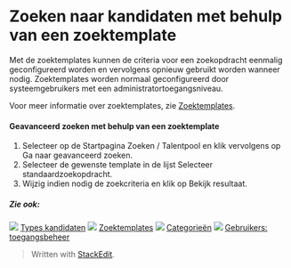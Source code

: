 # Zoeken naar kandidaten met behulp van een zoektemplate

Met de zoektemplates kunnen de criteria voor een zoekopdracht eenmalig geconfigureerd worden en vervolgens opnieuw gebruikt worden wanneer nodig. Zoektemplates worden normaal geconfigureerd door systeemgebruikers met een administratortoegangsniveau.

Voor meer informatie over zoektemplates, zie  [Zoektemplates](../online-help/search_templates.htm).

#### Geavanceerd zoeken met behulp van een zoektemplate

1.  Selecteer op de  Startpagina  Zoeken / Talentpool  en klik vervolgens op  Ga naar geavanceerd zoeken.
2.  Selecteer de gewenste template in de lijst  Selecteer standaardzoekopdracht.
3.  Wijzig indien nodig de zoekcriteria en klik op  Bekijk resultaat.

##### Zie ook:

![](../Resources/Images/icon-document-link.png)  [Types kandidaten](../online-help/candidate_types.htm)
![](../Resources/Images/icon-document-link.png)  [Zoektemplates](../online-help/search_templates.htm)
![](../Resources/Images/icon-document-link.png)  [Categorieën](../online-help/job_categories.htm)
![](../Resources/Images/icon-document-link.png)  [Gebruikers: toegangsbeheer](../online-help/users_access_controls.htm)


> Written with [StackEdit](https://stackedit.io/).
<!--stackedit_data:
eyJoaXN0b3J5IjpbLTI0NzI4NDQxMF19
-->